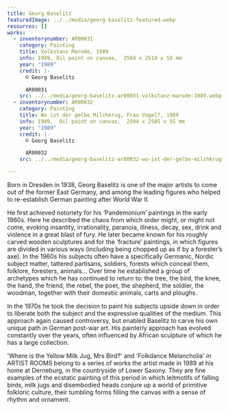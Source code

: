 ```yaml
---
title: Georg Baselitz
featuredImage: ../../media/georg-baselitz-featured.webp
resources: []
works:
  - inventorynumber: AR00031
    category: Painting
    title: Volkstanz Marode, 1989
    info: 1989, Oil paint on canvas,  2504 x 2510 x 58 mm
    year: "1989"
    credit: |-
      © Georg Baselitz

      AR00031
    src: ../../media/georg-baselitz-ar00031-volkstanz-marode-1989.webp
  - inventorynumber: AR00032
    category: Painting
    title: Wo ist der gelbe Milchkrug, Frau Vogel?, 1989
    info: 1989,  Oil paint on canvas,  2504 x 2505 x 55 mm
    year: "1989"
    credit: |-
      © Georg Baselitz

      AR00032
    src: ../../media/georg-baselitz-ar00032-wo-ist-der-gelbe-milchkrug-frau-vogel-1989.webp

---
```


Born in Dresden in 1938, Georg Baselitz is one of the major artists to come out of the former East Germany, and among the leading figures who helped to re-establish German painting after World War II.

He first achieved notoriety for his ‘Pandemonium’ paintings in the early 1960s. Here he described the chaos from which order might, or might not come, evoking insantity, irrationality, paranoia, illness, decay, sex, drink and violence in a great blast of fury. He later became known for his roughly carved wooden sculptures and for the ‘fracture’ paintings, in which figures are divided in various ways (including being chopped up as if by a forester’s axe). In the 1960s his subjects often have a specifically Germanic, Nordic subject matter, tattered partisans, soldiers, forests which conceal them, folklore, foresters, animals… Over time he established a group of archetypes which he has continued to return to: the tree, the bird, the knee, the hand, the friend, the rebel, the poet, the shepherd, the soldier, the woodman, together with their domestic animals, carts and ploughs.

In the 1970s he took the decision to paint his subjects upside down in order to liberate both the subject and the expressive qualities of the medium. This approach again caused controversy, but enabled Baselitz to carve his own unique path in German post-war art. His painterly approach has evolved constantly over the years, often influenced by African sculpture of which he has a large collection.

'Where is the Yellow Milk Jug, Mrs Bird?' and 'Folkdance Melancholia' in ARTIST ROOMS belong to a series of works the artist made in 1989 at his home at Derneburg, in the countryside of Lower Saxony. They are fine examples of the ecstatic painting of this period in which leitmotifs of falling birds, milk jugs and disembodied heads conjure up a world of primitive folkloric culture, their tumbling forms filling the canvas with a sense of rhythm and ornament.